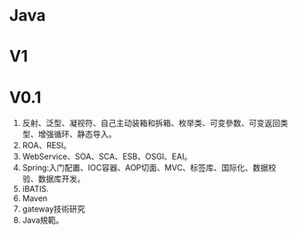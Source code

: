 # Java

# V1

# V0.1

1. 反射、泛型、凝视符、自己主动装箱和拆箱、枚举类、可变參数、可变返回类型、增强循环、静态导入。
2. ROA、RESI。
3. WebService、SOA、SCA、ESB、OSGI、EAI。
4. Spring:入门配置、IOC容器、AOP切面、MVC、标签库、国际化、数据校验、数据库开发。
5. iBATIS.
6. Maven
7. gateway技術研究
8. Java規範。

